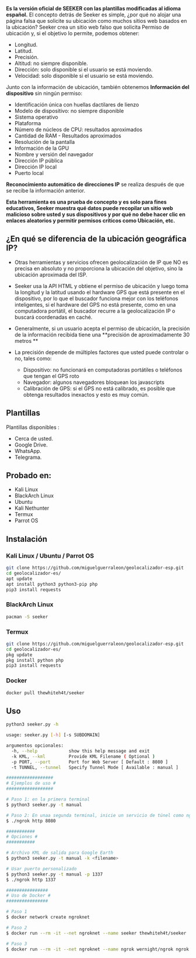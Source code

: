 **Es la versión oficial de SEEKER con las plantillas modificadas al idioma español.**
El concepto detrás de Seeker es simple, ¿por qué no alojar una página falsa que solicite su ubicación como muchos sitios web basados en la ubicación? Seeker crea un sitio web falso que solicita Permiso de ubicación y, si el objetivo lo permite, podemos obtener:

* Longitud.
* Latitud.
* Precisión.
* Altitud: no siempre disponible.
* Dirección: solo disponible si el usuario se está moviendo.
* Velocidad: solo disponible si el usuario se está moviendo. 

Junto con la información de ubicación, también obtenemos **Información del dispositivo** sin ningún permiso:

* Identificación única con huellas dactilares de lienzo
* Modelo de dispositivo: no siempre disponible
* Sistema operativo
* Plataforma
* Número de núcleos de CPU: resultados aproximados
* Cantidad de RAM - Resultados aproximados
* Resolución de la pantalla
* Información de la GPU
* Nombre y versión del navegador
* Dirección IP pública
* Dirección IP local
* Puerto local

**Reconocimiento automático de direcciones IP** se realiza después de que se recibe la información anterior.

**Esta herramienta es una prueba de concepto y es solo para fines educativos, Seeker muestra qué datos puede recopilar un sitio web malicioso sobre usted y sus dispositivos y por qué no debe hacer clic en enlaces aleatorios y permitir permisos críticos como Ubicación, etc.**

## ¿En qué se diferencia de la ubicación geográfica IP?

* Otras herramientas y servicios ofrecen geolocalización de IP que NO es precisa en absoluto y no proporciona la ubicación del objetivo, sino la ubicación aproximada del ISP.

* Seeker usa la API HTML y obtiene el permiso de ubicación y luego toma la longitud y la latitud usando el hardware GPS que está presente en el dispositivo, por lo que el buscador funciona mejor con los teléfonos inteligentes, si el hardware del GPS no está presente, como en una computadora portátil, el buscador recurre a la geolocalización IP o buscará coordenadas en caché.  

* Generalmente, si un usuario acepta el permiso de ubicación, la precisión de la información recibida tiene una **precisión de aproximadamente 30 metros **

* La precisión depende de múltiples factores que usted puede controlar o no, tales como:
   * Dispositivo: no funcionará en computadoras portátiles o teléfonos que tengan el GPS roto
   * Navegador: algunos navegadores bloquean los javascripts
   * Calibración de GPS: si el GPS no está calibrado, es posible que obtenga resultados inexactos y esto es muy común.

## Plantillas

Plantillas disponibles : 

* Cerca de usted.
* Google Drive.
* WhatsApp.
* Telegrama.

## Probado en:

* Kali Linux
* BlackArch Linux
* Ubuntu
* Kali Nethunter
* Termux
* Parrot OS

## Instalación

### Kali Linux / Ubuntu / Parrot OS

```bash
git clone https://github.com/miguelguerraleon/geolocalizador-esp.git
cd geolocalizador-es/
apt update
apt install python3 python3-pip php
pip3 install requests
```

### BlackArch Linux

```bash
pacman -S seeker
```

### Termux

```bash
git clone https://github.com/miguelguerraleon/geolocalizador-esp.git
cd geolocalizador-es/
pkg update
pkg install python php
pip3 install requests
```
### Docker

```bash
docker pull thewhiteh4t/seeker
```

## Uso

```bash
python3 seeker.py -h

usage: seeker.py [-h] [-s SUBDOMAIN]

argumentos opcionales:
  -h, --help            show this help message and exit
  -k KML, --kml         Provide KML Filename ( Optional )
  -p PORT, --port       Port for Web Server [ Default : 8080 ]
  -t TUNNEL, --tunnel   Specify Tunnel Mode [ Available : manual ]

##################
# Ejemplos de uso #
##################

# Paso 1: en la primera terminal
$ python3 seeker.py -t manual

# Paso 2: En unaa segunda terminal, inicie un servicio de túnel como ngrok
$ ./ngrok http 8080

###########
# Opciones #
###########

# Archivo KML de salida para Google Earth
$ python3 seeker.py -t manual -k <filename>

# Usar puerto personalizado
$ python3 seeker.py -t manual -p 1337
$ ./ngrok http 1337

################
# Uso de Docker #
################

# Paso 1
$ docker network create ngroknet

# Paso 2
$ docker run --rm -it --net ngroknet --name seeker thewhiteh4t/seeker

# Paso 3
$ docker run --rm -it --net ngroknet --name ngrok wernight/ngrok ngrok http seeker:8080
```
